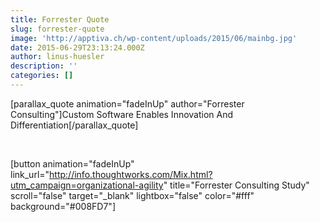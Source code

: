 ```yaml
---
title: Forrester Quote
slug: forrester-quote
image: 'http://apptiva.ch/wp-content/uploads/2015/06/mainbg.jpg'
date: 2015-06-29T23:13:24.000Z
author: linus-huesler
description: ''
categories: []
---
```


[parallax_quote animation="fadeInUp" author="Forrester Consulting"]Custom Software Enables Innovation And Differentiation[/parallax_quote]

&nbsp;

[button animation="fadeInUp" link_url="http://info.thoughtworks.com/Mix.html?utm_campaign=organizational-agility" title="Forrester Consulting Study" scroll="false" target="_blank" lightbox="false" color="#fff" background="#<span class="s1">008FD7</span>"]